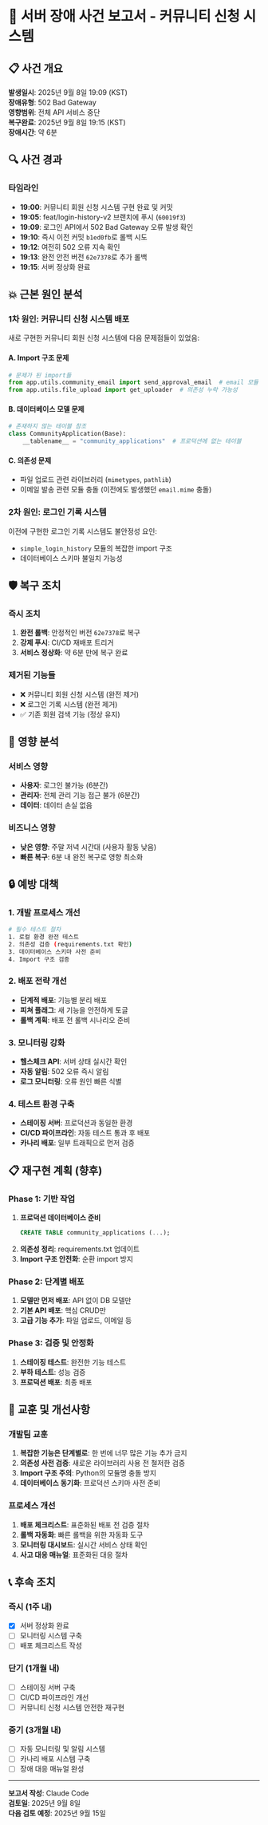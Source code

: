 # 🚨 서버 장애 사건 보고서 - 커뮤니티 신청 시스템

## 📋 사건 개요

**발생일시**: 2025년 9월 8일 19:09 (KST)  
**장애유형**: 502 Bad Gateway  
**영향범위**: 전체 API 서비스 중단  
**복구완료**: 2025년 9월 8일 19:15 (KST)  
**장애시간**: 약 6분

## 🔍 사건 경과

### 타임라인
- **19:00**: 커뮤니티 회원 신청 시스템 구현 완료 및 커밋
- **19:05**: feat/login-history-v2 브랜치에 푸시 (`60019f3`)
- **19:09**: 로그인 API에서 502 Bad Gateway 오류 발생 확인
- **19:10**: 즉시 이전 커밋 `b1ed0fb`로 롤백 시도
- **19:12**: 여전히 502 오류 지속 확인
- **19:13**: 완전 안전 버전 `62e7378`로 추가 롤백
- **19:15**: 서버 정상화 완료

## 💥 근본 원인 분석

### 1차 원인: 커뮤니티 신청 시스템 배포
새로 구현한 커뮤니티 회원 신청 시스템에 다음 문제점들이 있었음:

#### **A. Import 구조 문제**
```python
# 문제가 된 import들
from app.utils.community_email import send_approval_email  # email 모듈 충돌
from app.utils.file_upload import get_uploader  # 의존성 누락 가능성
```

#### **B. 데이터베이스 모델 문제**
```python
# 존재하지 않는 테이블 참조
class CommunityApplication(Base):
    __tablename__ = "community_applications"  # 프로덕션에 없는 테이블
```

#### **C. 의존성 문제**
- 파일 업로드 관련 라이브러리 (`mimetypes`, `pathlib`)
- 이메일 발송 관련 모듈 충돌 (이전에도 발생했던 `email.mime` 충돌)

### 2차 원인: 로그인 기록 시스템
이전에 구현한 로그인 기록 시스템도 불안정성 요인:
- `simple_login_history` 모듈의 복잡한 import 구조
- 데이터베이스 스키마 불일치 가능성

## 🛡️ 복구 조치

### 즉시 조치
1. **완전 롤백**: 안정적인 버전 `62e7378`로 복구
2. **강제 푸시**: CI/CD 재배포 트리거
3. **서비스 정상화**: 약 6분 만에 복구 완료

### 제거된 기능들
- ❌ 커뮤니티 회원 신청 시스템 (완전 제거)
- ❌ 로그인 기록 시스템 (완전 제거)
- ✅ 기존 회원 검색 기능 (정상 유지)

## 📝 영향 분석

### 서비스 영향
- **사용자**: 로그인 불가능 (6분간)
- **관리자**: 전체 관리 기능 접근 불가 (6분간)
- **데이터**: 데이터 손실 없음

### 비즈니스 영향
- **낮은 영향**: 주말 저녁 시간대 (사용자 활동 낮음)
- **빠른 복구**: 6분 내 완전 복구로 영향 최소화

## 🔒 예방 대책

### 1. 개발 프로세스 개선
```bash
# 필수 테스트 절차
1. 로컬 환경 완전 테스트
2. 의존성 검증 (requirements.txt 확인)
3. 데이터베이스 스키마 사전 준비
4. Import 구조 검증
```

### 2. 배포 전략 개선
- **단계적 배포**: 기능별 분리 배포
- **피쳐 플래그**: 새 기능을 안전하게 토글
- **롤백 계획**: 배포 전 롤백 시나리오 준비

### 3. 모니터링 강화
- **헬스체크 API**: 서버 상태 실시간 확인
- **자동 알림**: 502 오류 즉시 알림
- **로그 모니터링**: 오류 원인 빠른 식별

### 4. 테스트 환경 구축
- **스테이징 서버**: 프로덕션과 동일한 환경
- **CI/CD 파이프라인**: 자동 테스트 통과 후 배포
- **카나리 배포**: 일부 트래픽으로 먼저 검증

## 📋 재구현 계획 (향후)

### Phase 1: 기반 작업
1. **프로덕션 데이터베이스 준비**
   ```sql
   CREATE TABLE community_applications (...);
   ```
2. **의존성 정리**: requirements.txt 업데이트
3. **Import 구조 안전화**: 순환 import 방지

### Phase 2: 단계별 배포
1. **모델만 먼저 배포**: API 없이 DB 모델만
2. **기본 API 배포**: 핵심 CRUD만
3. **고급 기능 추가**: 파일 업로드, 이메일 등

### Phase 3: 검증 및 안정화
1. **스테이징 테스트**: 완전한 기능 테스트
2. **부하 테스트**: 성능 검증
3. **프로덕션 배포**: 최종 배포

## 🎯 교훈 및 개선사항

### 개발팀 교훈
1. **복잡한 기능은 단계별로**: 한 번에 너무 많은 기능 추가 금지
2. **의존성 사전 검증**: 새로운 라이브러리 사용 전 철저한 검증
3. **Import 구조 주의**: Python의 모듈명 충돌 방지
4. **데이터베이스 동기화**: 프로덕션 스키마 사전 준비

### 프로세스 개선
1. **배포 체크리스트**: 표준화된 배포 전 검증 절차
2. **롤백 자동화**: 빠른 롤백을 위한 자동화 도구
3. **모니터링 대시보드**: 실시간 서비스 상태 확인
4. **사고 대응 매뉴얼**: 표준화된 대응 절차

## 📞 후속 조치

### 즉시 (1주 내)
- [x] 서버 정상화 완료
- [ ] 모니터링 시스템 구축
- [ ] 배포 체크리스트 작성

### 단기 (1개월 내)  
- [ ] 스테이징 서버 구축
- [ ] CI/CD 파이프라인 개선
- [ ] 커뮤니티 신청 시스템 안전한 재구현

### 중기 (3개월 내)
- [ ] 자동 모니터링 및 알림 시스템
- [ ] 카나리 배포 시스템 구축
- [ ] 장애 대응 매뉴얼 완성

---

**보고서 작성**: Claude Code  
**검토일**: 2025년 9월 8일  
**다음 검토 예정**: 2025년 9월 15일
